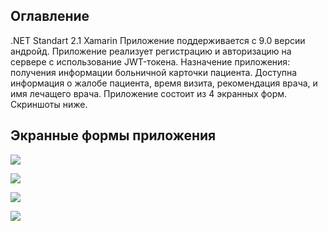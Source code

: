 ## Оглавление
.NET Standart 2.1 Xamarin
Приложение поддерживается с 9.0 версии андройд. 
Приложение реализует регистрацию и авторизацию на сервере с использование JWT-токена. 
Назначение приложения: получения информации больничной карточки пациента. Доступна информация о жалобе пациента, время визита, рекомендация врача, и имя лечащего врача. 
Приложение состоит из 4 экранных форм. Скриншоты ниже.

## Экранные формы приложения

![](https://sun9-26.userapi.com/impg/dlKA8wCVdkzho4NUENylgg0K5nTXC48su3RGmA/tKMDSSpazJ8.jpg?size=720x1600&quality=96&sign=7066b00e4ef683fb751fe889aac1641d&type=album)

![](https://sun9-9.userapi.com/impg/k0o5GYvCJjumwnQa0OetE1vAfGA6_0THgy9s_Q/MxWeTGI8qdI.jpg?size=720x1600&quality=96&sign=e59c0d234f4c0fa1368ae50755ee8dcb&type=album)

![](https://sun9-6.userapi.com/impg/zQ0KuQmROW-rxJp1EJz2xRAHE01giq4E1F4TEw/twtu55IHwX0.jpg?size=720x1600&quality=96&sign=df5da773e8835a517cbf4c63366206a2&type=album)

![](https://sun9-53.userapi.com/impg/2VgJxb-aQP4wvFqcdB3H9x2K0xQqyWBMNVoDmg/Cho2GH0TScU.jpg?size=720x1600&quality=96&sign=484644d66f160b5b62ef2cae8a80b00e&type=album)
